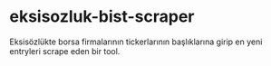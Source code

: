 # eksisozluk-bist-scraper
Eksisözlükte borsa firmalarının tickerlarının başlıklarına girip en yeni entryleri scrape eden bir tool.
